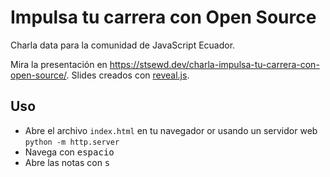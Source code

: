 # Impulsa tu carrera con Open Source

Charla data para la comunidad de JavaScript Ecuador.

Mira la presentación en <https://stsewd.dev/charla-impulsa-tu-carrera-con-open-source/>.
Slides creados con [reveal.js](https://github.com/hakimel/reveal.js/).

## Uso

- Abre el archivo `index.html` en tu navegador or usando un servidor web `python -m http.server`
- Navega con <kbd>espacio</kbd>
- Abre las notas con <kbd>s</kbd>
